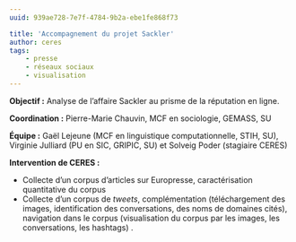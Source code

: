 ```yaml
---
uuid: 939ae728-7e7f-4784-9b2a-ebe1fe868f73

title: 'Accompagnement du projet Sackler'
author: ceres
tags:
    - presse
    - réseaux sociaux
    - visualisation
---
```


**Objectif :** Analyse de l’affaire Sackler au prisme de la réputation en ligne.

**Coordination :** Pierre-Marie Chauvin, MCF en sociologie, GEMASS, SU

**Équipe :** Gaël Lejeune (MCF en linguistique computationnelle, STIH, SU), Virginie Julliard (PU en SIC, GRIPIC, SU) et Solveig Poder (stagiaire CERES)

**Intervention de CERES :**

- Collecte d’un corpus d’articles sur Europresse, caractérisation quantitative du corpus
- Collecte d’un corpus de _tweets_, complémentation (téléchargement des images, identification des conversations, des noms de domaines cités), navigation dans le corpus (visualisation du corpus par les images, les conversations, les hashtags) .